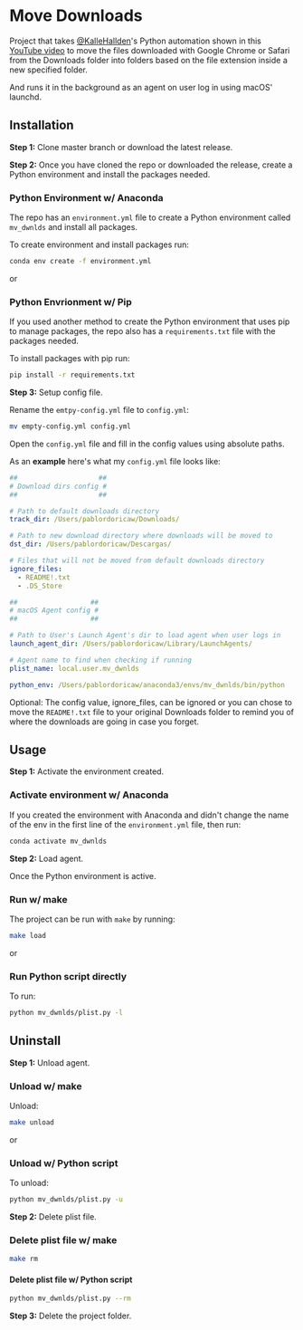 # Move Downloads

Project that takes [@KalleHallden](https://github.com/KalleHallden)'s Python automation shown in this [YouTube video](https://www.youtube.com/watch?v=qbW6FRbaSl0&t=200s)
to move the files downloaded with Google Chrome or Safari from the Downloads folder into folders based on the file extension inside a new specified folder.

And runs it in the background as an agent on user log in using macOS' launchd.

## Installation

**Step 1:**
Clone master branch or download the latest release.

**Step 2:**
Once you have cloned the repo or downloaded the release, create a Python environment and install the packages needed.

### Python Environment w/ Anaconda

The repo has an `environment.yml` file to create a Python environment called `mv_dwnlds` and install all packages.

To create environment and install packages run:

```bash
conda env create -f environment.yml
```

or

### Python Envrionment w/ Pip

If you used another method to create the Python environment that uses pip to manage packages, the repo also has a `requirements.txt` file with the packages needed.

To install packages with pip run:

```bash
pip install -r requirements.txt
```

**Step 3:**
Setup config file.

Rename the `emtpy-config.yml` file to `config.yml`:

```bash
mv empty-config.yml config.yml
```

Open the `config.yml` file and fill in the config values using absolute paths.

As an **example** here's what my `config.yml` file looks like:

```yaml
##                    ##
# Download dirs config #
##                    ##

# Path to default downloads directory
track_dir: /Users/pablordoricaw/Downloads/

# Path to new download directory where downloads will be moved to
dst_dir: /Users/pablordoricaw/Descargas/

# Files that will not be moved from default downloads directory
ignore_files:
  - README!.txt
  - .DS_Store

##                  ##
# macOS Agent config #
##                  ##

# Path to User's Launch Agent's dir to load agent when user logs in
launch_agent_dir: /Users/pablordoricaw/Library/LaunchAgents/

# Agent name to find when checking if running
plist_name: local.user.mv_dwnlds

python_env: /Users/pablordoricaw/anaconda3/envs/mv_dwnlds/bin/python
```

Optional: The config value, ignore_files, can be ignored or you can chose to move the
`README!.txt` file to your original Downloads folder to remind you of where the
downloads are going in case you forget.

## Usage

**Step 1:**
Activate the environment created.

### Activate environment w/ Anaconda

If you created the environment with Anaconda and didn't change the name of the env in the first line of the `environment.yml` file, then run:

```bash
conda activate mv_dwnlds
```

**Step 2:**
Load agent.

Once the Python environment is active.

### Run w/ make

The project can be run with `make` by running:

```bash
make load
```

or

### Run Python script directly

To run:

```bash
python mv_dwnlds/plist.py -l
```

## Uninstall

**Step 1:** Unload agent.

### Unload w/ make

Unload:

```bash
make unload
```

or

### Unload w/ Python script

To unload:

```bash
python mv_dwnlds/plist.py -u
```

**Step 2:** Delete plist file.

### Delete plist file w/ make

```bash
make rm
```

#### Delete plist file w/ Python script

```bash
python mv_dwnlds/plist.py --rm
```

**Step 3:** Delete the project folder.
